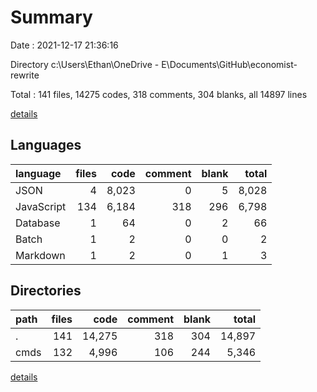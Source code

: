 # Summary

Date : 2021-12-17 21:36:16

Directory c:\Users\Ethan\OneDrive - E\Documents\GitHub\economist-rewrite

Total : 141 files,  14275 codes, 318 comments, 304 blanks, all 14897 lines

[details](details.md)

## Languages
| language | files | code | comment | blank | total |
| :--- | ---: | ---: | ---: | ---: | ---: |
| JSON | 4 | 8,023 | 0 | 5 | 8,028 |
| JavaScript | 134 | 6,184 | 318 | 296 | 6,798 |
| Database | 1 | 64 | 0 | 2 | 66 |
| Batch | 1 | 2 | 0 | 0 | 2 |
| Markdown | 1 | 2 | 0 | 1 | 3 |

## Directories
| path | files | code | comment | blank | total |
| :--- | ---: | ---: | ---: | ---: | ---: |
| . | 141 | 14,275 | 318 | 304 | 14,897 |
| cmds | 132 | 4,996 | 106 | 244 | 5,346 |

[details](details.md)